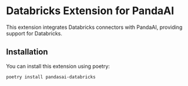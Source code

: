# Databricks Extension for PandaAI

This extension integrates Databricks connectors with PandaAI, providing support for Databricks.

## Installation

You can install this extension using poetry:

```bash
poetry install pandasai-databricks
```
